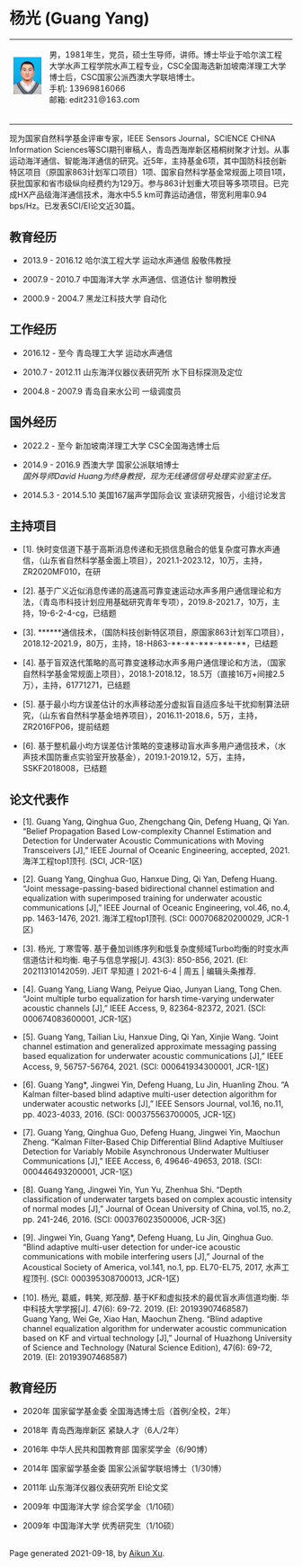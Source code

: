 <!DOCTYPE html PUBLIC "-//W3C//DTD XHTML 1.1//EN"
  "http://www.w3.org/TR/xhtml11/DTD/xhtml11.dtd">
<html xmlns="http://www.w3.org/1999/xhtml" xml:lang="en">
<head>
<meta name="generator" content="jemdoc, see http://jemdoc.jaboc.net/" />
<meta http-equiv="Content-Type" content="text/html;charset=utf-8" />
<link rel="stylesheet" href="jemdoc.css" type="text/css" />
</head>
<body>
<div id="layout-content">
<div id="toptitle">
<h1>杨光 (Guang Yang)</h1>
</div>
<table class="imgtable"><tr><td>
<a href="https://xuaikun.github.io/"><img src="picture/Aikun_Xu.jpg" alt="alt text" width="150px%"  /></a>&nbsp;</td>
<td align="left"><p>男，1981年生，党员，硕士生导师，讲师。博士毕业于哈尔滨工程大学水声工程学院水声工程专业，CSC全国海选新加坡南洋理工大学博士后，CSC国家公派西澳大学联培博士。<br />
手机: 13969816066  <br />
邮箱: edit231@163.com   <br />
<br />
</td></tr></table>
<p>现为国家自然科学基金评审专家，IEEE Sensors Journal，SCIENCE CHINA Information Sciences等SCI期刊审稿人，青岛西海岸新区梧桐树聚才计划。从事运动海洋通信、智能海洋通信的研究。近5年，主持基金6项，其中国防科技创新特区项目（原国家863计划军口项目）1项、国家自然科学基金常规面上项目1项，获批国家和省市级纵向经费约为129万。参与863计划重大项目等多项项目。已完成HX产品级海洋通信技术，海水中5.5 km可靠运动通信，带宽利用率0.94 bps/Hz。已发表SCI/EI论文近30篇。   
<h2>教育经历</h2>
<ul>
<li><p>2013.9 - 2016.12    哈尔滨工程大学               运动水声通信             殷敬伟教授</p>
<li><p>2007.9 - 2010.7      中国海洋大学             水声通信、信道估计           黎明教授</p>
<li><p>2000.9 - 2004.7     黑龙江科技大学                  自动化 </p>                
</li>
</ul>
<h2>工作经历</h2>
<ul>
<li><p>2016.12 - 至今                   青岛理工大学                          运动水声通信</p>
<li><p>2010.7 - 2012.11             山东海洋仪器仪表研究所                 水下目标探测及定位</p>
<li><p>2004.8 - 2007.9                  青岛自来水公司                         一级调度员   </p>              
</li>
</ul>
<h2>国外经历</h2>
<ul>
<li><p> 2022.2 - 至今                  新加坡南洋理工大学                 CSC全国海选博士后  </p>
<li><p>2014.9 - 2016.9                     西澳大学                        国家公派联培博士 <br />   
  <i>国外导师David Huang为终身教授，现为无线通信信号处理实验室主任。</i>                
</p>
<li><p>2014.5.3 - 2014.5.10           美国167届声学国际会议            宣读研究报告，小组讨论发言  </p> 
</li>
</ul>
<h2>主持项目</h2>
<ul>
<li><p>[1].	快时变信道下基于高斯消息传递和无损信息融合的低复杂度可靠水声通信，（山东省自然科学基金面上项目），2021.1-2023.12，10万，主持，ZR2020MF010，在研 </p>
</li>
</ul>
<ul>
<li><p>[2].	基于广义近似消息传递的高速高可靠变速运动水声多用户通信理论和方法，（青岛市科技计划应用基础研究青年专项），2019.8-2021.7，10万，主持，19-6-2-4-cg，已结题   </p>
</li>
</ul>
<ul>
<li><p>[3].	******通信技术，（国防科技创新特区项目，原国家863计划军口项目），2018.12-2021.9，80万，主持，18-H863-**-**-***-***-**，已结题</p>
</li>
</ul>
<ul>
<li><p>[4].	基于盲双迭代策略的高可靠变速移动水声多用户通信理论和方法，（国家自然科学基金常规面上项目），2018.1-2018.12，18.5万（直接16万+间接2.5万），主持，61771271，已结题</p>
</li>
</ul>
<ul>
<li><p>[5].	基于最小均方误差估计的水声移动差分虚拟盲自适应多址干扰抑制算法研究，（山东省自然科学基金培养项目），2016.11-2018.6，5万，主持，ZR2016FP06，提前结题 </p>
</li>
</ul>
<ul>
<li><p>[6].	基于整机最小均方误差估计策略的变速移动盲水声多用户通信技术，（水声技术国防重点实验室开放基金），2019.1-2019.12，5万，主持，SSKF2018008，已结题 </p>
</li>
</ul>
<h2>论文代表作</h2>
<ul>
<li><p>[1].	Guang Yang, Qinghua Guo, Zhengchang Qin, Defeng Huang, Qi Yan. “Belief Propagation Based Low-complexity Channel Estimation and Detection for Underwater Acoustic Communications with Moving Transceivers [J],” IEEE Journal of Oceanic Engineering, accepted, 2021. 海洋工程top1顶刊. (SCI, JCR-1区) </p>
</li>
</ul>
 <ul>
<li><p>[2].	Guang Yang, Qinghua Guo, Hanxue Ding, Qi Yan, Defeng Huang. “Joint message-passing-based bidirectional channel estimation and equalization with superimposed training for underwater acoustic communications [J],” IEEE Journal of Oceanic Engineering, vol.46, no.4, pp. 1463-1476, 2021. 海洋工程top1顶刊. (SCI: 000706820200029, JCR-1区)  </p>
</li>
</ul>
 <ul>
<li><p>[3].	杨光, 丁寒雪等. 基于叠加训练序列和低复杂度频域Turbo均衡的时变水声信道估计和均衡. 电子与信息学报[J]. 43(3): 850-856, 2021. (EI: 20211310142059).  JEIT 早知道丨2021-6-4 | 周五 | 编辑头条推荐. </p>
</li>
</ul>
 <ul>
<li><p>[4].	Guang Yang, Liang Wang, Peiyue Qiao, Junyan Liang, Tong Chen. “Joint multiple turbo equalization for harsh time-varying underwater acoustic channels [J],” IEEE Access, 9, 82364-82372, 2021. (SCI: 000674083600001, JCR-1区)   </p>
</li>
</ul>
 <ul>
<li><p>[5].	Guang Yang, Tailian Liu, Hanxue Ding, Qi Yan, Xinjie Wang. “Joint channel estimation and generalized approximate messaging passing based equalization for underwater acoustic communications [J],” IEEE Access, 9, 56757-56764, 2021. (SCI: 000641934300001, JCR-1区)   </p>
</li>
</ul>
  <ul>
<li><p>[6].	Guang Yang*, Jingwei Yin, Defeng Huang, Lu Jin, Huanling Zhou. “A Kalman filter-based blind adaptive multi-user detection algorithm for underwater acoustic networks [J],” IEEE Sensors Journal, vol.16, no.11, pp. 4023-4033, 2016. (SCI: 000375563700005, JCR-1区)    </p>
</li>
</ul>
<ul>
<li><p>[7].	Guang Yang, Qinghua Guo, Defeng Huang, Jingwei Yin, Maochun Zheng. “Kalman Filter-Based Chip Differential Blind Adaptive Multiuser Detection for Variably Mobile Asynchronous Underwater Multiuser Communications [J],” IEEE Access, 6, 49646-49653, 2018. (SCI: 000446493200001, JCR-1区)     </p>
</li>
</ul>
<ul>
<li><p>[8].	Guang Yang, Jingwei Yin, Yun Yu, Zhenhua Shi. “Depth classification of underwater targets based on complex acoustic intensity of normal modes [J],” Journal of Ocean University of China, vol.15, no.2, pp. 241-246, 2016. (SCI: 000376023500006, JCR-3区)      </p>
</li>
</ul>
<ul>
<li><p>[9].	Jingwei Yin, Guang Yang*, Defeng Huang, Lu Jin, Qinghua Guo. “Blind adaptive multi-user detection for under-ice acoustic communications with mobile interfering users [J],” Journal of the Acoustical Society of America, vol.141, no.1, pp. EL70-EL75, 2017, 水声工程顶刊. (SCI: 000395308700013, JCR-1区)    </p>
</li>
</ul>
<ul>
<li><p>[10].	杨光, 葛威，韩笑, 郑茂醇. 基于KF和虚拟技术的最优盲水声信道均衡. 华中科技大学学报[J]. 47(6): 69-72. 2019. (EI: 20193907468587) <br />
Guang Yang, Wei Ge, Xiao Han, Maochun Zheng. “Blind adaptive channel equalization algorithm for underwater acoustic communication based on KF and virtual technology [J],” Journal of Huazhong University of Science and Technology (Natural Science Edition), 47(6): 69-72, 2019. (EI: 20193907468587) 
  </p>
</li>
</ul>
<h2>教育经历</h2>
<ul>
<li><p>2020年                 国家留学基金委             全国海选博士后（首例/全校，2年）</p>
<li><p>2018年                 青岛西海岸新区                   紧缺人才（6人/2年）</p>
<li><p>2016年              中华人民共和国教育部                国家奖学金（6/90博） </p>    
<li><p>2014年                 国家留学基金委              国家公派留学联培博士（1/30博）</p>
<li><p>2011年             山东海洋仪器仪表研究所                    EI论文奖 </p>
<li><p>2009年                  中国海洋大学                    综合奖学金（1/10硕） </p> 
<li><p>2009年                  中国海洋大学                    优秀研究生（1/10硕）</p>
</li>
</ul>
<div id="footer">
<div id="footer-text">
<br>Page generated 2021-09-18, by <a href="https://xuaikun.github.io/">Aikun Xu</a>.
</div>
</div>
</div>
</body>
</html>
